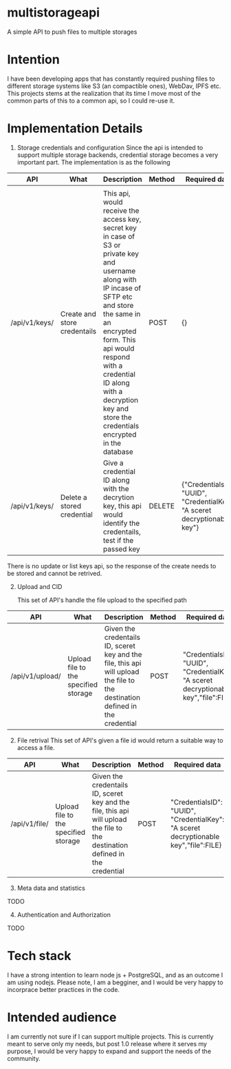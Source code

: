 # multistorageapi
A simple API to push files to multiple storages

# Intention

I have been developing apps that has constantly required pushing files to different storage systems like S3 (an compactible ones), WebDav, IPFS etc. This projects stems at the realization that its time I move most of the common parts of this to a common api, so I could re-use it.

# Implementation Details

1. Storage credentials and configuration
    Since the api is intended to support multiple storage backends, credential storage becomes a very important part. The implementation is as the following  

 | API            | What      | Description                   | Method | Required data | Response |  Authenticated |
|----------------|------------------------------|--------|---------------|----------|---|---------------|
|                |                              |        |               |          |   |               |                                                                                                                                                                                                                                                                                                        |
| /api/v1/keys/ | Create and store credentails | This api, would receive the access key, secret key in case of S3 or private key and username along with IP incase of SFTP etc and store the same in an encrypted form. This api would respond with a credential ID along with a decryption key and store the credentials encrypted in the database |   POST     |          {}     |       {"CredentialsID": "UUID", "CredentialKey": "A sceret decryptionable key"}   | Yes   |                
| /api/v1/keys/ | Delete a stored credential | Give a credential ID along with the decrytion key, this api would identify the credentails, test if the passed key |   DELETE     |          {"CredentialsID": "UUID", "CredentialKey": "A sceret decryptionable key"}     |       {"CredentialsID": "UUID"}   | Yes   |    


There is no update or list keys api, so the response of the create needs to be stored and cannot be retrived. 

2. Upload and CID

	This set of API's handle the file upload to the specified path 
	
| API            | What      | Description                   | Method | Required data | Response |  Authenticated |
|----------------|------------------------------|--------|---------------|----------|---|---------------|
| /api/v1/upload/ | Upload file to the specified storage |  Given the credentails ID, sceret key and the file, this api will upload the file to the destination defined in the credential | POST | "CredentialsID": "UUID", "CredentialKey": "A sceret decryptionable key","file":FILE} | {"CredentialsID":"UUID","CID":"Content Identifier"} if 200 and {"CredentialsID":"UUID","error": "Error message"} along with a 500 status code incase of error | Yes |


2. File retrival
	This set of API's given a file id would return a suitable way to access a file.

| API            | What      | Description                   | Method | Required data | Response |  Authenticated |
|----------------|------------------------------|--------|---------------|----------|---|---------------|
| /api/v1/file/ | Upload file to the specified storage |  Given the credentails ID, sceret key and the file, this api will upload the file to the destination defined in the credential | POST | "CredentialsID": "UUID", "CredentialKey": "A sceret decryptionable key","file":FILE} | {"CredentialsID":"UUID","CID":"Content Identifier"} if 200 and {"CredentialsID":"UUID","error": "Error message"} along with a 500 status code incase of error | Yes |

3. Meta data and statistics

TODO

4. Authentication and Authorization

 TODO
	

# Tech stack
I have a strong intention to learn node js + PostgreSQL, and as an outcome I am using nodejs. Please note, I am a begginer, and I would be very happy  to incorprace better practices in the code.

# Intended audience
I am currently not sure if I can support multiple projects. This is currently meant to serve only my needs, but post 1.0 release where it serves my purpose, I would be very happy to expand and support the needs of the community.
